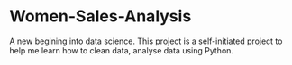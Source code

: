 # Women-Sales-Analysis
A new begining into data science. This project is a self-initiated project to help me learn how to clean data, analyse data using Python.
